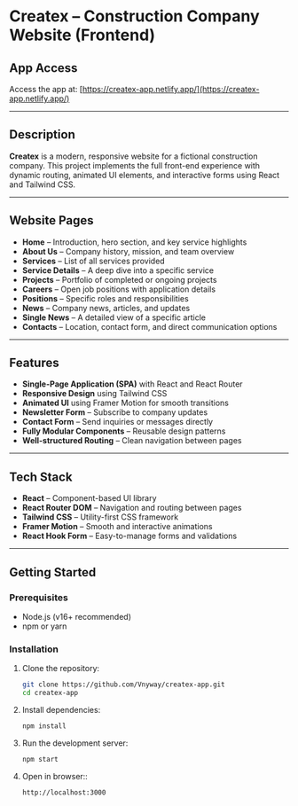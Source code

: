 # Createx – Construction Company Website (Frontend)

## App Access

Access the app at: [https://createx-app.netlify.app/](https://createx-app.netlify.app/)

---

## Description

**Createx** is a modern, responsive website for a fictional construction company. This project implements the full front-end experience with dynamic routing, animated UI elements, and interactive forms using React and Tailwind CSS.

---

## Website Pages

- **Home** – Introduction, hero section, and key service highlights
- **About Us** – Company history, mission, and team overview
- **Services** – List of all services provided
- **Service Details** – A deep dive into a specific service
- **Projects** – Portfolio of completed or ongoing projects
- **Careers** – Open job positions with application details
- **Positions** – Specific roles and responsibilities
- **News** – Company news, articles, and updates
- **Single News** – A detailed view of a specific article
- **Contacts** – Location, contact form, and direct communication options

---

## Features

- **Single-Page Application (SPA)** with React and React Router
- **Responsive Design** using Tailwind CSS
- **Animated UI** using Framer Motion for smooth transitions
- **Newsletter Form** – Subscribe to company updates
- **Contact Form** – Send inquiries or messages directly
- **Fully Modular Components** – Reusable design patterns
- **Well-structured Routing** – Clean navigation between pages

---

## Tech Stack

- **React** – Component-based UI library
- **React Router DOM** – Navigation and routing between pages
- **Tailwind CSS** – Utility-first CSS framework
- **Framer Motion** – Smooth and interactive animations
- **React Hook Form** – Easy-to-manage forms and validations

---

## Getting Started

### Prerequisites

- Node.js (v16+ recommended)
- npm or yarn

### Installation

1. Clone the repository:

   ```bash
   git clone https://github.com/Vnyway/createx-app.git
   cd createx-app
   ```

2. Install dependencies:
   ```bash
   npm install
   ```
3. Run the development server:
   ```bash
   npm start
   ```
4. Open in browser::
   ```bash
   http://localhost:3000
   ```

